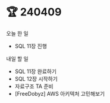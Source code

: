 # 🏆 240409

오늘 한 일

* SQL 11장 진행

내일 할 일

* SQL 11장 완료하기
* SQL 12장 시작하기
* 자료구조 TA 준비
* \[FreeDobyz] AWS 아키텍처 고민해보기

